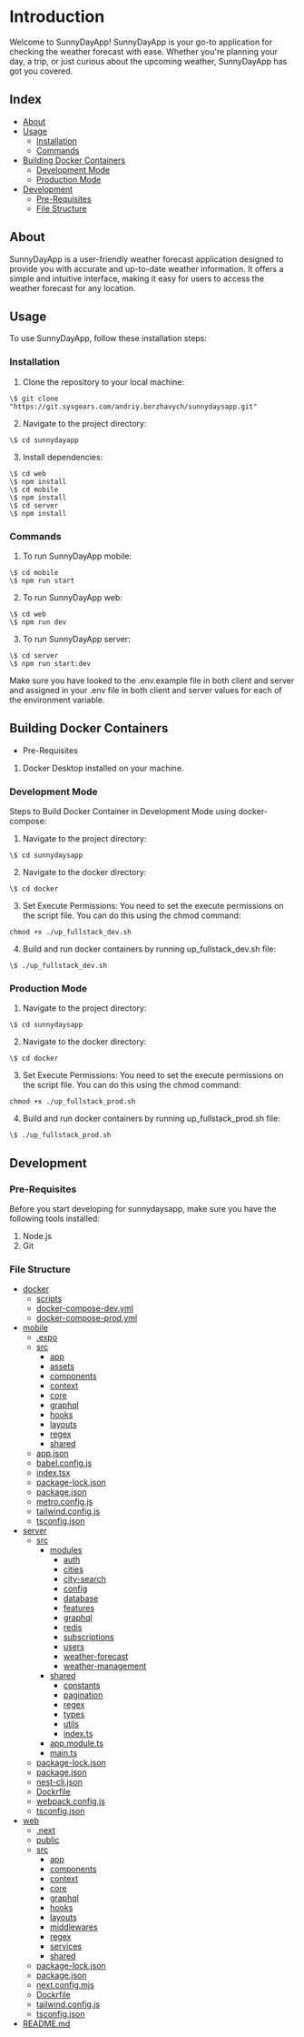 # Introduction

Welcome to SunnyDayApp! SunnyDayApp is your go-to application for checking the weather forecast with ease. Whether you're planning your day, a trip, or just curious about the upcoming weather, SunnyDayApp has got you covered.

## Index

- [About](#about)
- [Usage](#usage)
  - [Installation](#installation)
  - [Commands](#commands)
- [Building Docker Containers](#building-docker-containers)
  - [Development Mode](#development-mode)
  - [Production Mode](#production-mode)
- [Development](#development)
  - [Pre-Requisites](#pre-requisites)
  - [File Structure](#file-structure)
  

## About
SunnyDayApp is a user-friendly weather forecast application designed to provide you with accurate and up-to-date weather information. It offers a simple and intuitive interface, making it easy for users to access the weather forecast for any location.

## Usage
To use SunnyDayApp, follow these installation steps:

### Installation

1. Clone the repository to your local machine: 
```
\$ git clone "https://git.sysgears.com/andriy.berzhavych/sunnydaysapp.git"
```
2. Navigate to the project directory:
```
\$ cd sunnydayapp
```
3. Install dependencies: 
```
\$ cd web 
\$ npm install 
\$ cd mobile 
\$ npm install 
\$ cd server 
\$ npm install 
```


### Commands
1. To run SunnyDayApp mobile: 
```
\$ cd mobile
\$ npm run start
```
2. To run SunnyDayApp web: 
```
\$ cd web
\$ npm run dev
```
3. To run SunnyDayApp server: 
```
\$ cd server 
\$ npm run start:dev 
```

Make sure you have looked to the .env.example file in both client and server and assigned in your .env file in both client and server values for each of the environment variable.

## Building Docker Containers

- Pre-Requisites
1. Docker Desktop installed on your machine.

### Development Mode

Steps to Build Docker Container in Development Mode using docker-compose:
1. Navigate to the project directory: 
```
\$ cd sunnydaysapp
```

2. Navigate to the docker directory: 
```
\$ cd docker
```

3. Set Execute Permissions: You need to set the execute permissions on the script file. You can do this using the chmod command:
```
chmod +x ./up_fullstack_dev.sh
```

4. Build and run docker containers by running up_fullstack_dev.sh file: 
```
\$ ./up_fullstack_dev.sh
```

### Production Mode

1. Navigate to the project directory: 
```
\$ cd sunnydaysapp
```

2. Navigate to the docker directory: 
```
\$ cd docker
```

3. Set Execute Permissions: You need to set the execute permissions on the script file. You can do this using the chmod command:
```
chmod +x ./up_fullstack_prod.sh
```

4. Build and run docker containers by running up_fullstack_prod.sh file: 
```
\$ ./up_fullstack_prod.sh
```


## Development

### Pre-Requisites
Before you start developing for sunnydaysapp, make sure you have the following tools installed:
1. Node.js
2. Git

### File Structure
 * [docker](./docker)
   * [scripts](./docker/scripts)
   * [docker-compose-dev.yml](./docker/docker-compose-dev.yml)
   * [docker-compose-prod.yml](./docker/docker-compose-prod.yml)
 * [mobile](./web)
   * [.expo](./mobile/.expo)
   * [src](./mobile/src)
      * [app](./mobile/src/app)
      * [assets](./mobile/src/assets)
      * [components](./mobile/src/components)
      * [context](./mobile/src/context)
      * [core](./mobile/src/core)
      * [graphql](./mobile/src/graphql)
      * [hooks](./mobile/src/hooks)
      * [layouts](./mobile/src/layouts)
      * [regex](./mobile/src/regex)
      * [shared](./mobile/src/shared)
   * [app.json](./mobile/app.json)
   * [babel.config.js](./mobile/babel.config.js)
   * [index.tsx](./mobile/index.tsx)
   * [package-lock.json](./mobile/package-lock.json)
   * [package.json](./mobile/package.json)
   * [metro.config.js](./mobile/metro.config.js)
   * [tailwind.config.js](./mobile/tailwind.config.js)
   * [tsconfig.json](./mobile/tsconfig.json)
 * [server](./server)
   * [src](./server/src)
      * [modules](./server/src/modules)
        * [auth](./server/src/modules/auth)
        * [cities](./server/src/modules/cities)
        * [city-search](./server/src/modules/city-search)
        * [config](./server/src/modules/config)
        * [database](./server/src/modules/database)
        * [features](./server/src/modules/features)
        * [graphql](./server/src/modules/graphql)
        * [redis](./server/src/modules/redis)
        * [subscriptions](./server/src/modules/subscriptions)
        * [users](./server/src/modules/users)
        * [weather-forecast](./server/src/modules/weather-forecast)
        * [weather-management](./server/src/modules/weather-management)
      * [shared](./server/src/shared)
        * [constants](./server/src/shared/constants)
        * [pagination](./server/src/shared/pagination/)
        * [regex](./server/src/shared/regex)
        * [types](./server/src/shared/types)
        * [utils](./server/src/shared/utils)
        * [index.ts](./server/src/shared/index)
      * [app.module.ts](./server/src/app.module.ts)
      * [main.ts](./server/src/main.ts)
   * [package-lock.json](./server/package-lock.json)
   * [package.json](./server/package.json)
   * [nest-cli.json](./server/nest-cli.json)
   * [Dockrfile](./server/Dockerfile)
   * [webpack.config.js](./server/tsconfig.build.json)
   * [tsconfig.json](./server/tsconfig.json)
 * [web](./web)
   * [.next](./web/.next)
   * [public](./web/public)
   * [src](./web/src)
      * [app](./web/src/app)
      * [components](./web/src/components)
      * [context](./web/src/context)
      * [core](./web/src/core)
      * [graphql](./web/src/graphql)
      * [hooks](./web/src/hooks)
      * [layouts](./web/src/layouts)
      * [middlewares](./web/src/middlewares)
      * [regex](./web/src/regex)
      * [services](./web/src/services)
      * [shared](./web/src/shared)
   * [package-lock.json](./web/package-lock.json)
   * [package.json](./web/package.json)
   * [next.config.mjs](./web/next.config.mjs)
   * [Dockrfile](./web/Dockerfile)
   * [tailwind.config.js](./web/tailwind.config.js)
   * [tsconfig.json](./web/tsconfig.json)
 * [README.md](./Readme.md)